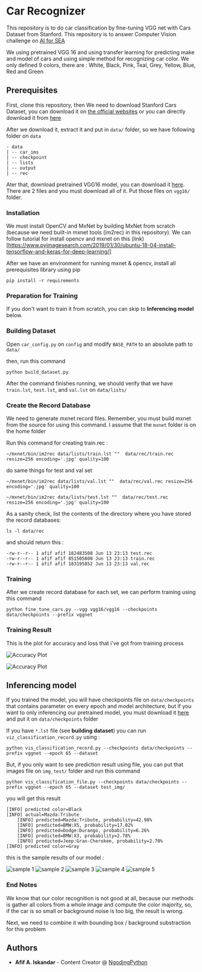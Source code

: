# Car Recognizer

This repository is to do car classification by fine-tuning VGG net with Cars Dataset from Stanford.
This repository is to answer Computer Vision challenge on [AI for SEA](https://www.aiforsea.com) 

We using pretrained VGG 16 and using transfer learning for predicting make and model of cars and using simple method for recognizing car color. We only defined 9 colors, there are : White, Black, Pink, Teal, Grey, Yellow, Blue, Red and Green 

## Prerequisites

First, clone this repository, then We need to download Stanford Cars Dataset, you can download it on [the official websites](https://ai.stanford.edu/~jkrause/cars/car_dataset.html) or you can directly download it from [here](http://imagenet.stanford.edu/internal/car196/car_ims.tgz)

After we download it, extract it and put in `data/` folder, so we have following folder on `data`

```
- data
| -- car_ims
| -- checkpoint
| -- lists
| -- output
| -- rec

```

Ater that, download pretrained VGG16 model, you can download it [here](https://drive.google.com/drive/folders/1bvILxSG1rpmMSsDX0ErZyRjOT6itaZz-?usp=sharing). There are 2 files and you must download all of it. Put those files on `vgg16/` folder.

### Installation

We must install OpenCV and MxNet by building MxNet from scratch (because we need built-in mxnet tools (im2rec) in this repository). We can follow tutorial for install opencv and mxnet on this (link)[https://www.pyimagesearch.com/2019/01/30/ubuntu-18-04-install-tensorflow-and-keras-for-deep-learning/]

After we have an environment for running mxnet & opencv, install all prerequisites library using pip

```
pip install -r requirements
```

### Preparation for Training

If you don't want to train it from scratch, you can skip to **Inferencing model** below.

### Building Dataset

Open `car_config.py` on `config` and modify `BASE_PATH` to an absolute path to `data/`

then, run this command

```
python build_dataset.py
```

After the command finishes running, we should verify that we have `train.lst`, `test.lst`, and `val.lst` on `data/lists/`

### Create the Record Database

We need to generate mxnet record files. Remember, you must build mxnet from the source for using this command. I assume that the `mxnet` folder is on the home folder

Run this command for creating train.rec :

```
~/mxnet/bin/im2rec data/lists/train.lst ""  data/rec/train.rec resize=256 encoding='.jpg' quality=100
```

do same things for test and val set

```
~/mxnet/bin/im2rec data/lists/val.lst ""  data/rec/val.rec resize=256 encoding='.jpg' quality=100
```

```
~/mxnet/bin/im2rec data/lists/test.lst ""  data/rec/test.rec resize=256 encoding='.jpg' quality=100
```

As a sanity check, list the contents of the directory where you have stored the record databases:

```
ls -l data/rec
```

and should return this :
```
-rw-r--r-- 1 afif afif 182483508 Jun 13 23:13 test.rec
-rw-r--r-- 1 afif afif 851505800 Jun 13 23:13 train.rec
-rw-r--r-- 1 afif afif 183195852 Jun 13 23:13 val.rec
```

### Training

After we create record database for each set, we can perform training using this command

```
python fine_tune_cars.py --vgg vgg16/vgg16 --checkpoints data/checkpoints --prefix vggnet
``` 

### Training Result

This is the plot for accuracy and loss that i've got from training process

![Accuracy Plot](https://github.com/afifai/car_recognizer_aiforsea/raw/master/img/accuracy.png "Accuracy Plot")

![Accuracy Plot](https://github.com/afifai/car_recognizer_aiforsea/raw/master/img/loss.png "Loss Plot")


## Inferencing model

If you trained the model, you will have checkpoints file on `data/checkpoints` that contains parameter on every epoch and model architecture, but if you want to only inferencing our pretrained model, you must download it [here](https://drive.google.com/open?id=10_OLCLWZMHnVgHCRYJ3Sqcomc_s9DMp8) and put it on `data/checkpoints` folder

If you have `*.lst` file (see **building dataset**) you can run `viz_classification_record.py` using :

```
python vis_classification_record.py --checkpoints data/checkpoints --prefix vggnet --epoch 65 --dataset
```

But, if you only want to see prediction result using file, you can put that images file on `img_test/` folder and run this command

```
python vis_classification_file.py --checkpoints data/checkpoints --prefix vggnet --epoch 65 --dataset test_img/

```


you will get this result 

```
[INFO] predicted color=Black
[INFO] actual=Mazda:Tribute
	[INFO] predicted=Mazda:Tribute, probability=42.98%
	[INFO] predicted=BMW:X5, probability=17.02%
	[INFO] predicted=Dodge:Durango, probability=6.26%
	[INFO] predicted=BMW:X3, probability=2.78%
	[INFO] predicted=Jeep:Gran-Cherokee, probability=2.70%
[INFO] predicted color=Gray

```
this is the sample results of our model :

![sample 1](https://github.com/afifai/car_recognizer_aiforsea/raw/master/res_img/res1.jpg "Sample 1")
![sample 2](https://github.com/afifai/car_recognizer_aiforsea/raw/master/res_img/res2.jpg "Sample 2")
![sample 3](https://github.com/afifai/car_recognizer_aiforsea/raw/master/res_img/res3.jpg "Sample 3")
![sample 4](https://github.com/afifai/car_recognizer_aiforsea/raw/master/res_img/res4.jpg "Sample 4")
![sample 5](https://github.com/afifai/car_recognizer_aiforsea/raw/master/res_img/res5.jpg "Sample 5")

### End Notes

We know that our color recognition is not good at all, because our methods is gather all colors from a whole image and compute the color majority, so, if the car is so small or background noise is too big, the result is wrong.

Next, we need to combine it with bounding box / background substraction for this problem
## Authors

* **Afif A. Iskandar** - Content Creator @ [NgodingPython](http://ngodingpython.com)



